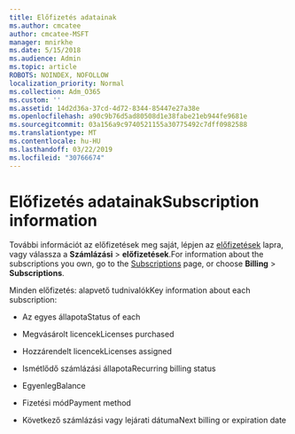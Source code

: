 ```yaml
---
title: Előfizetés adatainak
ms.author: cmcatee
author: cmcatee-MSFT
manager: mnirkhe
ms.date: 5/15/2018
ms.audience: Admin
ms.topic: article
ROBOTS: NOINDEX, NOFOLLOW
localization_priority: Normal
ms.collection: Adm_O365
ms.custom: ''
ms.assetid: 14d2d36a-37cd-4d72-8344-85447e27a38e
ms.openlocfilehash: a90c9b76d5ad80508d1e38fabe21eb944fe9681e
ms.sourcegitcommit: 03a156a9c9740521155a30775492c7dff0982588
ms.translationtype: MT
ms.contentlocale: hu-HU
ms.lasthandoff: 03/22/2019
ms.locfileid: "30766674"
---
```

# <a name="subscription-information"></a><span data-ttu-id="e5a0d-102">Előfizetés adatainak</span><span class="sxs-lookup"><span data-stu-id="e5a0d-102">Subscription information</span></span>

<span data-ttu-id="e5a0d-103">További információt az előfizetések meg saját, lépjen az [előfizetések](https://go.microsoft.com/fwlink/p/?linkid=842054) lapra, vagy válassza a **Számlázási** \> **előfizetések**.</span><span class="sxs-lookup"><span data-stu-id="e5a0d-103">For information about the subscriptions you own, go to the [Subscriptions](https://go.microsoft.com/fwlink/p/?linkid=842054) page, or choose **Billing** \> **Subscriptions**.</span></span>
  
<span data-ttu-id="e5a0d-104">Minden előfizetés: alapvető tudnivalók</span><span class="sxs-lookup"><span data-stu-id="e5a0d-104">Key information about each subscription:</span></span>
  
- <span data-ttu-id="e5a0d-105">Az egyes állapota</span><span class="sxs-lookup"><span data-stu-id="e5a0d-105">Status of each</span></span>
    
- <span data-ttu-id="e5a0d-106">Megvásárolt licencek</span><span class="sxs-lookup"><span data-stu-id="e5a0d-106">Licenses purchased</span></span>
    
- <span data-ttu-id="e5a0d-107">Hozzárendelt licencek</span><span class="sxs-lookup"><span data-stu-id="e5a0d-107">Licenses assigned</span></span>
    
- <span data-ttu-id="e5a0d-108">Ismétlődő számlázási állapota</span><span class="sxs-lookup"><span data-stu-id="e5a0d-108">Recurring billing status</span></span>
    
- <span data-ttu-id="e5a0d-109">Egyenleg</span><span class="sxs-lookup"><span data-stu-id="e5a0d-109">Balance</span></span>
    
- <span data-ttu-id="e5a0d-110">Fizetési mód</span><span class="sxs-lookup"><span data-stu-id="e5a0d-110">Payment method</span></span>
    
- <span data-ttu-id="e5a0d-111">Következő számlázási vagy lejárati dátuma</span><span class="sxs-lookup"><span data-stu-id="e5a0d-111">Next billing or expiration date</span></span>
    

